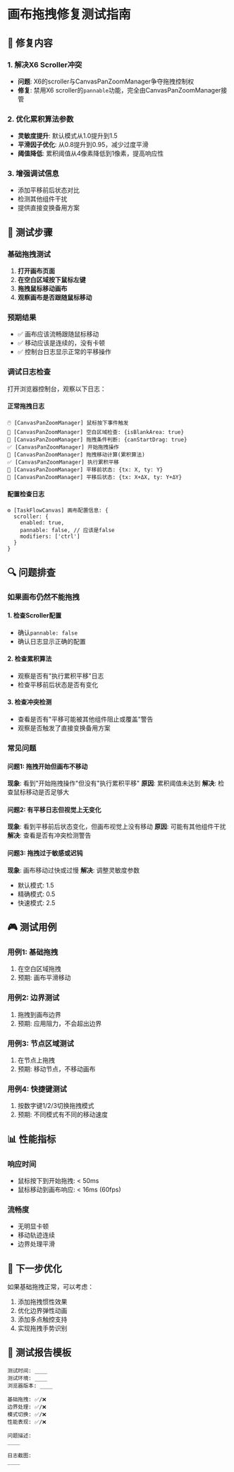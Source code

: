 # 画布拖拽修复测试指南

## 🎯 修复内容

### 1. 解决X6 Scroller冲突
- **问题**: X6的scroller与CanvasPanZoomManager争夺拖拽控制权
- **修复**: 禁用X6 scroller的`pannable`功能，完全由CanvasPanZoomManager接管

### 2. 优化累积算法参数
- **灵敏度提升**: 默认模式从1.0提升到1.5
- **平滑因子优化**: 从0.8提升到0.95，减少过度平滑
- **阈值降低**: 累积阈值从4像素降低到1像素，提高响应性

### 3. 增强调试信息
- 添加平移前后状态对比
- 检测其他组件干扰
- 提供直接变换备用方案

## 🧪 测试步骤

### 基础拖拽测试
1. **打开画布页面**
2. **在空白区域按下鼠标左键**
3. **拖拽鼠标移动画布**
4. **观察画布是否跟随鼠标移动**

### 预期结果
- ✅ 画布应该流畅跟随鼠标移动
- ✅ 移动应该是连续的，没有卡顿
- ✅ 控制台日志显示正常的平移操作

### 调试日志检查
打开浏览器控制台，观察以下日志：

#### 正常拖拽日志
```
🖱️ [CanvasPanZoomManager] 鼠标按下事件触发
🎯 [CanvasPanZoomManager] 空白区域检查: {isBlankArea: true}
🚀 [CanvasPanZoomManager] 拖拽条件判断: {canStartDrag: true}
✅ [CanvasPanZoomManager] 开始拖拽操作
🔄 [CanvasPanZoomManager] 拖拽移动计算(累积算法)
✅ [CanvasPanZoomManager] 执行累积平移
📍 [CanvasPanZoomManager] 平移前状态: {tx: X, ty: Y}
📍 [CanvasPanZoomManager] 平移后状态: {tx: X+ΔX, ty: Y+ΔY}
```

#### 配置检查日志
```
⚙️ [TaskFlowCanvas] 画布配置信息: {
  scroller: {
    enabled: true,
    pannable: false, // 应该是false
    modifiers: ['ctrl']
  }
}
```

## 🔍 问题排查

### 如果画布仍然不能拖拽

#### 1. 检查Scroller配置
- 确认`pannable: false`
- 确认日志显示正确的配置

#### 2. 检查累积算法
- 观察是否有"执行累积平移"日志
- 检查平移前后状态是否有变化

#### 3. 检查冲突检测
- 查看是否有"平移可能被其他组件阻止或覆盖"警告
- 观察是否触发了直接变换备用方案

### 常见问题

#### 问题1: 拖拽开始但画布不移动
**现象**: 看到"开始拖拽操作"但没有"执行累积平移"
**原因**: 累积阈值未达到
**解决**: 检查鼠标移动是否足够大

#### 问题2: 有平移日志但视觉上无变化
**现象**: 看到平移前后状态变化，但画布视觉上没有移动
**原因**: 可能有其他组件干扰
**解决**: 查看是否有冲突检测警告

#### 问题3: 拖拽过于敏感或迟钝
**现象**: 画布移动过快或过慢
**解决**: 调整灵敏度参数
- 默认模式: 1.5
- 精确模式: 0.5  
- 快速模式: 2.5

## 🎮 测试用例

### 用例1: 基础拖拽
1. 在空白区域拖拽
2. 预期: 画布平滑移动

### 用例2: 边界测试
1. 拖拽到画布边界
2. 预期: 应用阻力，不会超出边界

### 用例3: 节点区域测试
1. 在节点上拖拽
2. 预期: 移动节点，不移动画布

### 用例4: 快捷键测试
1. 按数字键1/2/3切换拖拽模式
2. 预期: 不同模式有不同的移动速度

## 📊 性能指标

### 响应时间
- 鼠标按下到开始拖拽: < 50ms
- 鼠标移动到画布响应: < 16ms (60fps)

### 流畅度
- 无明显卡顿
- 移动轨迹连续
- 边界处理平滑

## 🚀 下一步优化

如果基础拖拽正常，可以考虑：
1. 添加拖拽惯性效果
2. 优化边界弹性动画
3. 添加多点触控支持
4. 实现拖拽手势识别

## 📝 测试报告模板

```
测试时间: ____
测试环境: ____
浏览器版本: ____

基础拖拽: ✅/❌
边界处理: ✅/❌
模式切换: ✅/❌
性能表现: ✅/❌

问题描述:
____

日志截图:
____
```